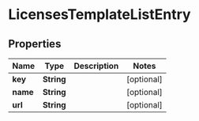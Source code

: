 # LicensesTemplateListEntry

## Properties
Name | Type | Description | Notes
------------ | ------------- | ------------- | -------------
**key** | **String** |  |  [optional]
**name** | **String** |  |  [optional]
**url** | **String** |  |  [optional]
